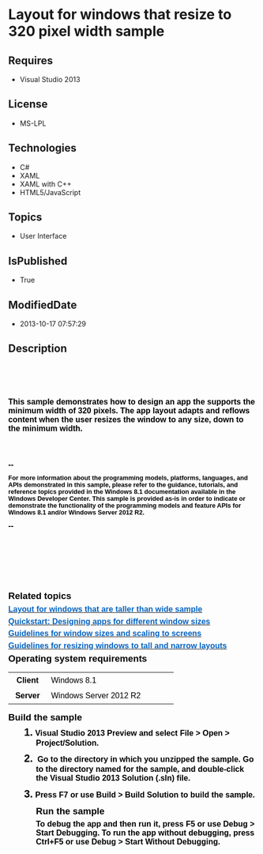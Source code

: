 # Layout for windows that resize to 320 pixel width sample
## Requires
* Visual Studio 2013
## License
* MS-LPL
## Technologies
* C#
* XAML
* XAML with C++
* HTML5/JavaScript
## Topics
* User Interface
## IsPublished
* True
## ModifiedDate
* 2013-10-17 07:57:29
## Description

<h1><span style="font-family:Times New Roman; font-size:small">&nbsp;</span>
<p class="MsoNormal" style="margin:5pt 0in; line-height:normal; page-break-after:avoid">
<span style="font-family:Times New Roman; font-size:small"></span></p>
<p style="margin:0in 0in 5pt; line-height:normal; page-break-after:avoid"><span style="font-size:medium"><span style="color:black; font-family:&quot;Arial&quot;,&quot;sans-serif&quot;">&nbsp;</span></span><span style="font-family:Times New Roman; font-size:small">&nbsp;</span></p>
<p style="margin:0in 0in 8pt; line-height:normal"><span style="color:black; font-family:&quot;Arial&quot;,&quot;sans-serif&quot;; font-size:12pt">This sample demonstrates how to design an app the supports the minimum width of 320 pixels. The app layout adapts and reflows content
 when the user resizes the window to any size, down to the minimum width. </span>
</p>
<p style="margin:0in 0in 8pt; line-height:normal">&nbsp;</p>
<span style="color:black; font-family:&quot;Arial&quot;,&quot;sans-serif&quot;; font-size:12pt">
<p style="margin:0in 0in 8pt; line-height:normal"><span style="font-family:Times New Roman"></span></p>
<p style="margin:0in 0in 8pt; line-height:normal"><strong><span style="color:black; font-family:&quot;Arial&quot;,&quot;sans-serif&quot;; font-size:12pt">--</span></strong></p>
<p style="margin:0in 0in 8pt; line-height:normal"><span style="font-family:Times New Roman"></span></p>
<p style="margin:0in 0in 8pt; line-height:normal"><span style="color:black; font-family:&quot;Arial&quot;,&quot;sans-serif&quot;; font-size:9.5pt">For more information about the programming models, platforms, languages, and APIs demonstrated in this sample, please refer to the
 guidance, tutorials, and reference topics provided in the Windows 8.1 documentation available in the Windows Developer Center. This sample is provided as-is in order to indicate or demonstrate the functionality of the programming models and feature APIs for
 Windows 8.1 and/or Windows Server 2012 R2.</span></p>
<p style="margin:0in 0in 8pt; line-height:normal"><span style="font-family:Times New Roman"></span>--</p>
</span>
<p style="margin:0in 0in 8pt; line-height:normal">&nbsp;</p>
<p style="margin:0in 0in 5pt; line-height:normal; page-break-after:avoid"><span style="font-family:Times New Roman; font-size:small"></span></p>
<p style="margin:0in 0in 5pt; line-height:normal; page-break-after:avoid">&nbsp;</p>
<span style="font-size:medium">
<p style="margin:0in 0in 5pt; line-height:normal; page-break-after:avoid">&nbsp;</p>
<span style="color:black; font-family:&quot;Arial&quot;,&quot;sans-serif&quot;">
<p style="margin:0in 0in 5pt; line-height:normal; page-break-after:avoid"><span style="font-family:Times New Roman"></span></p>
<p style="margin:5pt 0in; line-height:normal; page-break-after:avoid"><span style="color:black; font-family:&quot;Arial&quot;,&quot;sans-serif&quot;; font-size:14pt">Related topics</span></p>
<p style="margin:0in 0in 5pt; line-height:normal; page-break-after:avoid"><span style="font-family:Times New Roman"></span></p>
<p style="margin:5pt 0in; line-height:normal"><span style="color:black; font-family:&quot;Arial&quot;,&quot;sans-serif&quot;; font-size:12pt"><a href="http://go.microsoft.com/fwlink/p/?LinkID=309347"><span style="color:#0563c1">Layout for windows that are taller than wide sample</span></a></span></p>
<p style="margin:0in 0in 5pt; line-height:normal; page-break-after:avoid"><span style="font-family:Times New Roman"></span></p>
<p style="margin:5pt 0in; line-height:normal"><span style="color:black; font-family:&quot;Arial&quot;,&quot;sans-serif&quot;; font-size:12pt"><a href="http://go.microsoft.com/fwlink/p/?LinkId=311826"><span style="color:#0563c1">Quickstart: Designing apps for different window sizes</span></a></span></p>
<p style="margin:0in 0in 5pt; line-height:normal; page-break-after:avoid"><span style="font-family:Times New Roman"></span></p>
<p style="margin:5pt 0in; line-height:normal"><span style="color:black; font-family:&quot;Arial&quot;,&quot;sans-serif&quot;; font-size:12pt"><a href="http://go.microsoft.com/fwlink/p/?LinkId=311830"><span style="color:#0563c1">Guidelines for window sizes and scaling to screens</span></a></span></p>
<p style="margin:0in 0in 5pt; line-height:normal; page-break-after:avoid"><span style="font-family:Times New Roman"></span></p>
<p style="margin:5pt 0in; line-height:normal"><span style="color:black; font-family:&quot;Arial&quot;,&quot;sans-serif&quot;; font-size:12pt"><a href="http://go.microsoft.com/fwlink/p/?LinkId=311831"><span style="color:#0563c1">Guidelines for resizing windows to tall and narrow
 layouts</span></a> </span></p>
<p style="margin:0in 0in 5pt; line-height:normal; page-break-after:avoid"><span style="font-family:Times New Roman"></span></p>
<p style="margin:5pt 0in 6pt; line-height:normal; page-break-after:avoid"><span style="color:black; font-family:&quot;Arial&quot;,&quot;sans-serif&quot;; font-size:14pt">Operating system requirements</span></p>
<p style="margin:0in 0in 5pt; line-height:normal; page-break-after:avoid"><span style="font-family:Times New Roman"></span></p>
<table border="0" cellspacing="0" cellpadding="0" style="border-collapse:collapse">
<span style="font-family:Times New Roman"></span>
<tbody>
<tr style="">
<span style="font-family:Times New Roman"></span>
<td width="77" style="padding:0in 0.5pt; border:#000000; width:0.8in; background-color:transparent">
<span style="font-family:Times New Roman; font-size:small"></span>
<p style="margin:5pt 6pt; text-align:center; line-height:normal"><strong><span style="color:black; font-family:&quot;Arial&quot;,&quot;sans-serif&quot;; font-size:12pt">Client</span></strong></p>
<span style="font-family:Times New Roman; font-size:small"></span></td>
<span style="font-family:Times New Roman"></span>
<td width="256" style="padding:0in 0.5pt; border:#000000; width:192pt; background-color:transparent">
<span style="font-family:Times New Roman; font-size:small"></span>
<p style="margin:5pt 6pt; line-height:normal"><span style="color:black; font-family:&quot;Arial&quot;,&quot;sans-serif&quot;; font-size:12pt">Windows 8.1
</span></p>
<span style="font-family:Times New Roman; font-size:small"></span></td>
<span style="font-family:Times New Roman"></span>
</tr>
<span style="font-family:Times New Roman"></span>
<tr style="">
<span style="font-family:Times New Roman"></span>
<td width="77" style="padding:0in 0.5pt; border:#000000; width:0.8in; background-color:transparent">
<span style="font-family:Times New Roman; font-size:small"></span>
<p style="margin:5pt 6pt; text-align:center; line-height:normal"><strong><span style="color:black; font-family:&quot;Arial&quot;,&quot;sans-serif&quot;; font-size:12pt">Server</span></strong></p>
<span style="font-family:Times New Roman; font-size:small"></span></td>
<span style="font-family:Times New Roman"></span>
<td width="256" style="padding:0in 0.5pt; border:#000000; width:192pt; background-color:transparent">
<span style="font-family:Times New Roman; font-size:small"></span>
<p style="margin:5pt 6pt; line-height:normal"><span style="color:black; font-family:&quot;Arial&quot;,&quot;sans-serif&quot;; font-size:12pt">Windows Server 2012 R2
</span></p>
<span style="font-family:Times New Roman; font-size:small"></span></td>
<span style="font-family:Times New Roman"></span>
</tr>
<span style="font-family:Times New Roman"></span>
</tbody>
</table>
<p style="margin:0in 0in 5pt; line-height:normal; page-break-after:avoid"><span style="font-family:Times New Roman"></span></p>
<p style="margin:5pt 0in; line-height:normal; page-break-after:avoid"><strong><span style="color:black; font-family:&quot;Arial&quot;,&quot;sans-serif&quot;; font-size:14pt">Build the sample</span></strong></p>
<p style="margin:0in 0in 5pt; line-height:normal; page-break-after:avoid"><span style="font-family:Times New Roman"></span></p>
<p style="margin:0in 0in 8pt 42pt; line-height:normal; text-indent:-0.25in"><span style="color:black; font-family:&quot;Arial&quot;,&quot;sans-serif&quot;; font-size:16pt"><span style="">1.<span style="font:7pt/normal &quot;Times New Roman&quot;">&nbsp;
</span></span></span><strong><span style="color:black; font-family:&quot;Arial&quot;,&quot;sans-serif&quot;; font-size:12pt">Visual Studio 2013 Preview and select File &gt; Open &gt; Project/Solution.
</span></strong></p>
<p style="margin:0in 0in 5pt; line-height:normal; page-break-after:avoid"><span style="font-family:Times New Roman"></span></p>
<p style="margin:0in 0in 8pt 42pt; line-height:normal; text-indent:-0.25in"><span style="color:black; font-family:&quot;Arial&quot;,&quot;sans-serif&quot;; font-size:16pt"><span style="">2.<span style="font:7pt/normal &quot;Times New Roman&quot;">&nbsp;
</span></span></span><span style="color:black; font-family:&quot;Arial&quot;,&quot;sans-serif&quot;; font-size:12pt"><span style="">&nbsp;</span>Go to the directory in which you unzipped the sample. Go to the directory named for the sample, and double-click the Visual Studio 2013
 Solution (.sln) file. </span></p>
<p style="margin:0in 0in 5pt; line-height:normal; page-break-after:avoid"><span style="font-family:Times New Roman"></span></p>
<p style="margin:0in 0in 8pt 42pt; line-height:normal; text-indent:-0.25in"><span style="color:black; font-family:&quot;Arial&quot;,&quot;sans-serif&quot;; font-size:16pt"><span style="">3.<span style="font:7pt/normal &quot;Times New Roman&quot;">&nbsp;
</span></span></span><span style="color:black; font-family:&quot;Arial&quot;,&quot;sans-serif&quot;; font-size:12pt">Press F7 or use
<strong>Build</strong> &gt; <strong>Build Solution</strong> to build the sample. </span>
</p>
<p style="margin:0in 0in 5pt; line-height:normal; page-break-after:avoid"><span style="font-family:Times New Roman"></span></p>
<p style="margin:5pt 0in 5pt 42pt; line-height:normal; page-break-after:avoid"><strong><span style="color:black; font-family:&quot;Arial&quot;,&quot;sans-serif&quot;; font-size:14pt">Run the sample</span></strong></p>
<p style="margin:0in 0in 5pt; line-height:normal; page-break-after:avoid"><span style="font-family:Times New Roman"></span></p>
<p style="margin:5pt 0in 6pt 42pt; line-height:normal"><span style="color:black; font-family:&quot;Arial&quot;,&quot;sans-serif&quot;; font-size:12pt">To debug the app and then run it, press F5 or use
<strong>Debug</strong> &gt; <strong>Start Debugging</strong>. To run the app without debugging, press Ctrl&#43;F5 or use
<strong>Debug</strong> &gt; <strong>Start Without Debugging</strong>. </span></p>
<p style="margin:0in 0in 5pt; line-height:normal; page-break-after:avoid"><span style="font-family:Times New Roman"></span></p>
</span>
<p style="margin:0in 0in 5pt; line-height:normal; page-break-after:avoid">&nbsp;</p>
</span>
<p style="margin:0in 0in 5pt; line-height:normal; page-break-after:avoid">&nbsp;</p>
<p class="MsoNormal" style="margin:5pt 0in; line-height:normal; page-break-after:avoid">
<span style="font-family:Times New Roman; font-size:small"></span></p>
<span style="font-family:Times New Roman; font-size:small">&nbsp;</span></h1>
<div id="_mcePaste" class="mcePaste" style="left:-10000px; top:1px; width:1px; height:1px; overflow:hidden">
</div>
